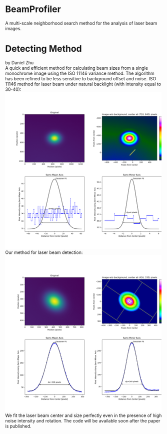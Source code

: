 # BeamProfiler
A multi-scale neighborhood search method for the analysis of laser beam images.

# Detecting Method
by Daniel Zhu  
A quick and efficient method for calculating beam sizes from a single monochrome image using the ISO 11146 variance method. The algorithm has been refined to be less sensitive to background offset and noise.
ISO 11146 method for laser beam under natural backlight (with intensity equal to 30-40):  
<img src="https://github.com/momotaaa/BeamProfiler/blob/main/ISO_Method.png" width="500px">  
Our method for laser beam detection:  
<img src="https://github.com/momotaaa/BeamProfiler/blob/main/Our_result.png" width="500px">  
We fit the laser beam center and size perfectly even in the presence of high noise intensity and rotation.
The code will be available soon after the paper is published.
